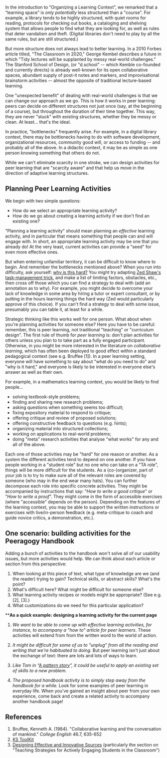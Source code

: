 In the introduction to “Organizing a Learning Context”, we remarked that
a “learning space” is *only potentially* less structured than a
"course". For example, a library tends to be highly structured, with
quiet rooms for reading, protocols for checking out books, a cataloging
and shelving system that allows people to find what they are looking
for, as well as rules that deter vandalism and theft. (Digital libraries
don't need to play by all the same rules, but are still structured.)

But more structure does not always lead to better learning. In a 2010
Forbes article titled, "The Classroom in 2020," George Kembel describes
a future in which "Tidy lectures will be supplanted by messy real-world
challenges." The Stanford School of Design, (or "d.school" -- which
Kemble co-founded and currently directs) is already well-known for its
open collaborative spaces, abundant supply of post-it notes and markers,
and improvisational brainstorm activities -- almost the opposite of
traditional lecture-based learning.

One "unexpected benefit" of dealing with real-world challenges is that
we can change our approach as we go. This is how it works in peer
learning: peers can decide on different structures not just once (say,
at the beginning of a course), but throughout the duration of their time
together. This way, they are never "stuck" with existing structures,
whether they be messy or clean. At least... that's the ideal.

In practice, "bottlenecks" frequently arise. For example, in a digital
library context, there may be bottlenecks having to do with software
development, organizational resources, community good will, or access to
funding -- and probably all of the above. In a didactic context, it may
be as simple as one person knowing something that others do not.

While we can't eliminate scarcity in one stroke, we can design
activities for peer learning that are "scarcity aware" and that help us
move in the direction of adaptive learning structures.

Planning Peer Learning Activities
---------------------------------

We begin with two simple questions:

-   How do we select an appropriate learning activity?
-   How do we go about creating a learning activity if we don't find an
    existing one?

"Planning a learning activity" should mean planning an *effective*
learning activity, and in particular that means something that people
can and will engage with. In short, an appropriate learning activity may
be one that you already do! At the very least, current activities can
provide a "seed" for even more effective ones.

But when entering unfamiliar territory, it can be difficult to know
where to begin. And remember the bottlenecks mentioned above? When you
run into difficulty, ask yourself: [why is this
hard?](http://peeragogy.org/patterns-and-heuristics/) You might try
adapting [Zed Shaw's task-management
trick](http://learnpythonthehardway.org/book/intro.html#comment-409972596),
and make a list of limiting factors, obstacles, etc., then cross off
those which you can find a strategy to deal with (add an annotation as
to why). For example, you might decide to overcome your lack of
knowledge in some area by hiring a tutor or expert consultant, or by
putting in the hours learning things the hard way (Zed would
particularly approve of this choice). If you can't find a strategy to
deal with some issue, presumably you can table it, at least for a while.

Strategic thinking like this works well for one person. What about when
you're planning activities for someone else? Here you have to be
careful: remember, this is peer learning, not traditional "teaching" or
"curriculum design". The first rule of thumb for *peer learning* is:
don't plan activities for others unless you plan to to take part as a
fully engaged participant. Otherwise, in you might be more interested in
the literature on *collaborative learning*, which has often been
deployed to good effect within a standard pedagogical context (see e.g.
Bruffee [1]). In a peer learning setting, everyone will have something
to say about "what do you need to do" and "why is it hard," and everyone
is likely to be interested in everyone else's answer as well as their
own.

For example, in a mathematics learning context, you would be likely to
find people...

-   solving textbook-style problems;
-   finding and sharing new research problems;
-   asking questions when something seems too difficult;
-   fixing expository material to respond to critique;
-   offering critique and review of proposed solutions;
-   offering constructive feedback to questions (e.g. hints);
-   organizing material into structured collections;
-   working on applications to real-world problems;
-   doing "meta" research activities that analyse "what works" for any
    and all of the above.

Each one of those activities may be "hard" for one reason or another. As
a system the different activities tend to depend on one another. If you
have people working in a "student role" but no one who can take on a "TA
role", things will be more difficult for the students. As a
(co-)organizer, part of *your* job is to try to make sure all of the
relevant roles are covered by someone (who may in the end wear many
hats). You can further decompose each role into specific concrete
activities. They might be accompanied by instructions that say: “*How to
write a good critique*” or “*How to write a proof*”. They might come in
the form of accessible exercises (where "accessible" depends on the
person). Depending on the features of the learning context, you may be
able to support the written instructions or exercises with
live/in-person feedback (e.g. meta-critique to coach and guide novice
critics, a demonstration, etc.).

One scenario: building activities for the Peeragogy Handbook
------------------------------------------------------------

Adding a bunch of activities to the handbook won't solve all of our
usability issues, but more activities would help. We can think about
each article or section from this perspective:

1.  When looking at this piece of text, what type of knowledge are we
    (and the reader) trying to gain? Technical skills, or abstract
    skills? What's the point?
2.  What's difficult here? What might be difficult for someone else?
3.  What learning activity recipes or models might be appropriate? (See
    e.g. [2], [3].)
4.  What customizations do we need for this particular application?

****As a quick example: designing a learning activity for the current
page**

1.  *We want to be able to come up with effective learning activities,
    for instance, to accompany a "how to" article for peer learners*.
    These activities will extend from from the written word to the world
    of action.

2.  *It might be difficult for some of us to "unplug" from all the
    reading and writing that we're habituated to doing.* But peer
    learning isn't just about the exchange of text: there are lots and
    lots of ways to learn.

3.  *Like Tom in “[A pattern
    story](http://peeragogy.org/a-pattern-story/ "A pattern story")”, it
    could be useful to apply an existing set of skills to a new
    problem.*

4.  *The proposed handbook activity is to simply step away from the
    handbook for a while.* Look for some examples of peer learning in
    everyday life. When you've gained an insight about peer from your
    own experience, come back and create a related activity to accompany
    another handbook page!

References
----------

1.  Bruffee, Kenneth A. (1984). "Collaborative learning and the
    conversation of mankind." *College English* 46.7, 635-652
2.  [KS ToolKit](http://www.kstoolkit.org/KS+Methods)
3.  [Designing Effective and Innovative
    Sources](http://serc.carleton.edu/NAGTWorkshops/coursedesign/tutorial/strategies.html)
    (particularly the section on "Teaching Strategies for Actively
    Engaging Students in the Classroom")

